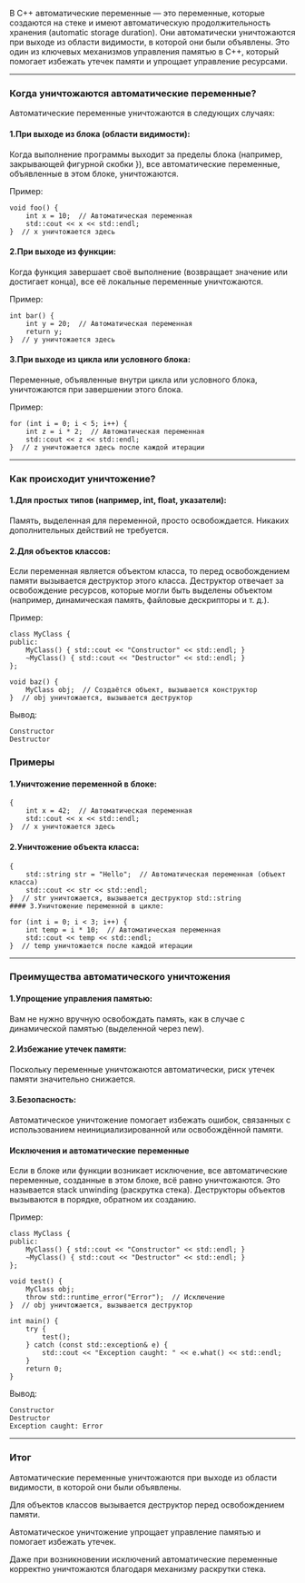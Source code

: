 В C++ автоматические переменные — это переменные, которые создаются на стеке и имеют автоматическую продолжительность хранения (automatic storage duration). Они автоматически уничтожаются при выходе из области видимости, в которой они были объявлены. Это один из ключевых механизмов управления памятью в C++, который помогает избежать утечек памяти и упрощает управление ресурсами.
_______________________________________________________________________________________________________________________________________________________________________________________
### Когда уничтожаются автоматические переменные?
Автоматические переменные уничтожаются в следующих случаях:

#### 1.При выходе из блока (области видимости):

Когда выполнение программы выходит за пределы блока (например, закрывающей фигурной скобки }), все автоматические переменные, объявленные в этом блоке, уничтожаются.

Пример:

```
void foo() {
    int x = 10;  // Автоматическая переменная
    std::cout << x << std::endl;
}  // x уничтожается здесь
```
#### 2.При выходе из функции:

Когда функция завершает своё выполнение (возвращает значение или достигает конца), все её локальные переменные уничтожаются.

Пример:

```
int bar() {
    int y = 20;  // Автоматическая переменная
    return y;
}  // y уничтожается здесь
```
#### 3.При выходе из цикла или условного блока:

Переменные, объявленные внутри цикла или условного блока, уничтожаются при завершении этого блока.

Пример:

```
for (int i = 0; i < 5; i++) {
    int z = i * 2;  // Автоматическая переменная
    std::cout << z << std::endl;
}  // z уничтожается здесь после каждой итерации
```
_______________________________________________________________________________________________________________________________________________________________________________________
### Как происходит уничтожение?
#### 1.Для простых типов (например, int, float, указатели):

Память, выделенная для переменной, просто освобождается. Никаких дополнительных действий не требуется.

#### 2.Для объектов классов:

Если переменная является объектом класса, то перед освобождением памяти вызывается деструктор этого класса. Деструктор отвечает за освобождение ресурсов, которые могли быть выделены объектом (например, динамическая память, файловые дескрипторы и т. д.).

Пример:

```
class MyClass {
public:
    MyClass() { std::cout << "Constructor" << std::endl; }
    ~MyClass() { std::cout << "Destructor" << std::endl; }
};

void baz() {
    MyClass obj;  // Создаётся объект, вызывается конструктор
}  // obj уничтожается, вызывается деструктор
```
Вывод:

```
Constructor
Destructor
```
### Примеры
#### 1.Уничтожение переменной в блоке:

```
{
    int x = 42;  // Автоматическая переменная
    std::cout << x << std::endl;
}  // x уничтожается здесь
```
#### 2.Уничтожение объекта класса:

```
{
    std::string str = "Hello";  // Автоматическая переменная (объект класса)
    std::cout << str << std::endl;
}  // str уничтожается, вызывается деструктор std::string
#### 3.Уничтожение переменной в цикле:
```
```
for (int i = 0; i < 3; i++) {
    int temp = i * 10;  // Автоматическая переменная
    std::cout << temp << std::endl;
}  // temp уничтожается после каждой итерации
```
_______________________________________________________________________________________________________________________________________________________________________________________
### Преимущества автоматического уничтожения
#### 1.Упрощение управления памятью:

Вам не нужно вручную освобождать память, как в случае с динамической памятью (выделенной через new).

#### 2.Избежание утечек памяти:

Поскольку переменные уничтожаются автоматически, риск утечек памяти значительно снижается.

#### 3.Безопасность:

Автоматическое уничтожение помогает избежать ошибок, связанных с использованием неинициализированной или освобождённой памяти.

#### Исключения и автоматические переменные
Если в блоке или функции возникает исключение, все автоматические переменные, созданные в этом блоке, всё равно уничтожаются. Это называется stack unwinding (раскрутка стека). Деструкторы объектов вызываются в порядке, обратном их созданию.

Пример:

```
class MyClass {
public:
    MyClass() { std::cout << "Constructor" << std::endl; }
    ~MyClass() { std::cout << "Destructor" << std::endl; }
};

void test() {
    MyClass obj;
    throw std::runtime_error("Error");  // Исключение
}  // obj уничтожается, вызывается деструктор

int main() {
    try {
        test();
    } catch (const std::exception& e) {
        std::cout << "Exception caught: " << e.what() << std::endl;
    }
    return 0;
}
```
Вывод:

```
Constructor
Destructor
Exception caught: Error
```
_______________________________________________________________________________________________________________________________________________________________________________________
### Итог
Автоматические переменные уничтожаются при выходе из области видимости, в которой они были объявлены.

Для объектов классов вызывается деструктор перед освобождением памяти.

Автоматическое уничтожение упрощает управление памятью и помогает избежать утечек.

Даже при возникновении исключений автоматические переменные корректно уничтожаются благодаря механизму раскрутки стека.